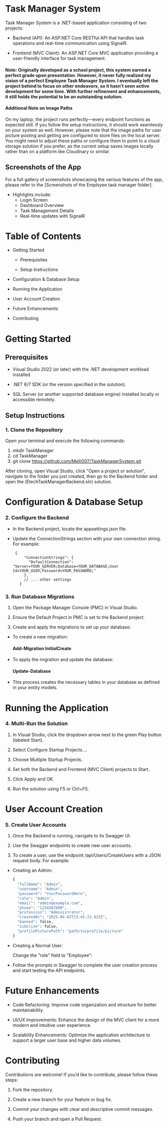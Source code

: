 # Task Manager System
Task Manager System is a .NET-based application consisting of two projects:

- Backend (API): An ASP.NET Core RESTful API that handles task operations and real-time communication using SignalR.

- Frontend (MVC Client): An ASP.NET Core MVC application providing a user-friendly interface for task management.

#### Note: Originally developed as a school project, this system earned a perfect grade upon presentation. However, it never fully realized my vision of a perfect Employee Task Manager System. I eventually left the project behind to focus on other endeavors, so it hasn't seen active development for some time. With further refinement and enhancements, it still holds the potential to be an outstanding solution.
#### Additional Note on Image Paths  
On my laptop, the project runs perfectly—every endpoint functions as expected still. If you follow the setup instructions, it should work seamlessly on your system as well. However, please note that the image paths for user picture posting and getting are configured to store files on the local server. You might need to adjust these paths or configure them to point to a cloud storage solution if you prefer, as the current setup saves images locally rather than on a platform like Cloudinary or similar.
## Screenshots of the App

For a full gallery of screenshots showcasing the various features of the app, please refer to the [Screenshots of the Employee task manager folder].

* Highlights include:
  - Login Screen
  - Dashboard Overview
  - Task Management Details
  - Real-time updates with SignalR

# Table of Contents



- Getting Started

    - Prerequisites

    - Setup Instructions

- Configuration & Database Setup

- Running the Application

- User Account Creation

- Future Enhancements

- Contributing

# Getting Started
## Prerequisites
- Visual Studio 2022 (or later) with the .NET development workload installed.

- .NET 6/7 SDK (or the version specified in the solution).

- SQL Server (or another supported database engine) installed locally or accessible remotely.

## Setup Instructions
### 1. Clone the Repository  
Open your terminal and execute the following commands:

1. mkdir TaskManager  
2. cd TaskManager    
3. git clone https://github.com/Melli007/TaskManagerSystem.git
         
After cloning, open Visual Studio, click "Open a project or solution", navigate to the folder you just created, then go to the Backend folder and open the (EtechTaskManagerBackend.sln) solution.

# Configuration & Database Setup
### 2. Configure the Backend  
 - In the Backend project, locate the appsettings.json file.
 - Update the ConnectionStrings section with your own connection string. For example:  

        {      
            "ConnectionStrings": {  
              "DefaultConnection": "Server=YOUR_SERVER;Database=YOUR_DATABASE;User                                      Id=YOUR_USER;Password=YOUR_PASSWORD;"  
            },  
            // ... other settings  
          }          
### 3. Run Database Migrations  
 1. Open the Package Manager Console (PMC) in Visual Studio.

 2. Ensure the Default Project in PMC is set to the Backend project.

 3. Create and apply the migrations to set up your database:

- To create a new migration:  
    #### Add-Migration InitialCreate  
- To apply the migration and update the database:  
    #### Update-Database
 - This process creates the necessary tables in your database as defined in your entity models.  

# Running the Application
### 4. Multi-Run the Solution  
1. In Visual Studio, click the dropdown arrow next to the green Play button (labeled Start).

2. Select Configure Startup Projects....

3. Choose Multiple Startup Projects.

4. Set both the Backend and Frontend (MVC Client) projects to Start.

5. Click Apply and OK.

6. Run the solution using F5 or Ctrl+F5.

# User Account Creation
### 5. Create User Accounts  
1. Once the Backend is running, navigate to its Swagger UI.
2. Use the Swagger endpoints to create new user accounts.

3. To create a user, use the endpoint /api/Users/CreateUsers with a JSON request body. For example:

- Creating an Admin:  
  ```bash
  {  
    "fullName": "Admin",  
    "username": "Admin",  
    "password": "YourPasswordHere",  
    "role": "Admin",  
    "email": "admin@example.com",  
    "phone": "1234567890",  
    "profession": "Administrator",  
    "createdAt": "2025-04-02T23:45:23.923Z",  
    "banned": false,  
    "isOnline": false,  
    "profilePicturePath": "path/to/profile/picture"  
  }  
- Creating a Normal User:  

  Change the "role" field to "Employee":

- Follow the prompts in Swagger to complete the user creation process and start testing the API endpoints.

# Future Enhancements
- Code Refactoring: Improve code organization and structure for better maintainability.

- UI/UX Improvements: Enhance the design of the MVC client for a more modern and intuitive user experience.

- Scalability Enhancements: Optimize the application architecture to support a larger user base and higher data volumes.

# Contributing
 Contributions are welcome! If you’d like to contribute, please follow these steps:

1. Fork the repository.

2. Create a new branch for your feature or bug fix.

3. Commit your changes with clear and descriptive commit messages.

4. Push your branch and open a Pull Request.
